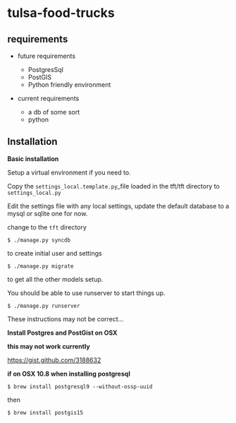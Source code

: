tulsa-food-trucks
=================

requirements
------------

* future requirements
  * PostgresSql
  * PostGIS
  * Python friendly environment

* current requirements
  * a db of some sort
  * python

Installation
------------

**Basic installation**

Setup a virtual environment if you need to.

Copy the ```settings_local.template.py```_file loaded in the tft/tft directory to ```settings_local.py```

Edit the settings file with any local settings, update the default database to a mysql or sqlite one for now.

change to the ```tft``` directory

```$ ./manage.py syncdb```

to create initial user and settings

```$ ./manage.py migrate```

to get all the other models setup.

You should be able to use runserver to start things up.

```$ ./manage.py runserver```

These instructions may not be correct…

**Install Postgres and PostGist on OSX**

**this may not work currently**

https://gist.github.com/3188632

**if on OSX 10.8 when installing postgresql**

```$ brew install postgresql9 --without-ossp-uuid```

then

```$ brew install postgis15```


